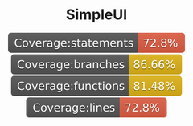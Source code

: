 <div align='center'>

# SimpleUI

<img src='./coverage/badges/badge-statements.svg' />
<img src='./coverage/badges/badge-branches.svg' />
<img src='./coverage/badges/badge-functions.svg' />
<img src='./coverage/badges/badge-lines.svg' />

</div>
